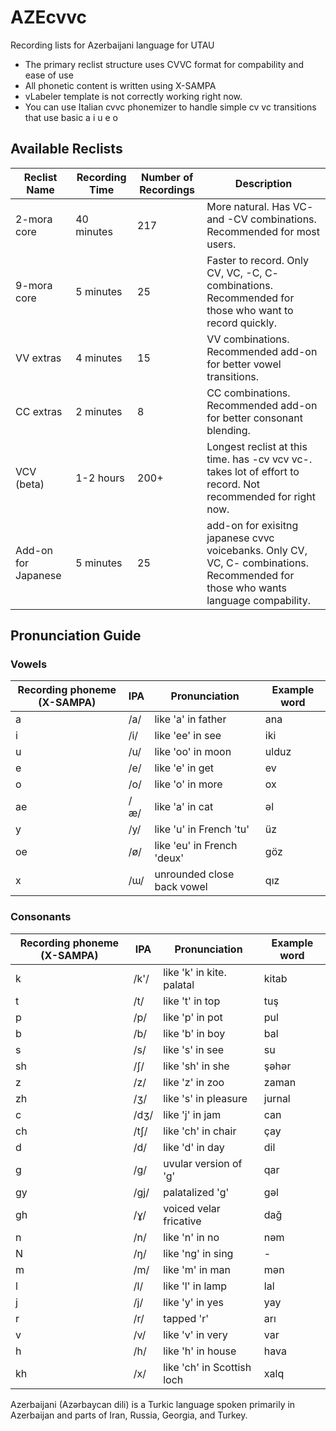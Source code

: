# AZEcvvc
Recording lists for Azerbaijani language for UTAU
- The primary reclist structure uses CVVC format for compability and ease of use
- All phonetic content is written using X-SAMPA
- vLabeler template is not correctly working right now.
- You can use Italian cvvc phonemizer to handle simple cv vc transitions that use basic a i u e o
## Available Reclists

| Reclist Name | Recording Time | Number of Recordings | Description |
|--------------|----------------|----------------------|-------------|
| 2-mora core | 40 minutes | 217 | More natural. Has VC- and -CV combinations. Recommended for most users. |
| 9-mora core | 5 minutes | 25 | Faster to record. Only CV, VC, -C, C- combinations. Recommended for those who want to record quickly. |
| VV extras | 4 minutes | 15 | VV combinations. Recommended add-on for better vowel transitions. |
| CC extras | 2 minutes | 8 | CC combinations. Recommended add-on for better consonant blending. |
| VCV (beta) | 1-2 hours | 200+ | Longest reclist at this time. has -cv vcv vc-. takes lot of effort to record. Not recommended for right now. |
| Add-on for Japanese | 5 minutes | 25 | add-on for exisitng japanese cvvc voicebanks. Only CV, VC, C- combinations. Recommended for those who wants language compability. |

## Pronunciation Guide

### Vowels

| Recording phoneme (X-SAMPA) | IPA | Pronunciation | Example word |
|---------------------------|-----|---------------|--------------|
| a | /a/ | like 'a' in father | ana |
| i | /i/ | like 'ee' in see | iki |
| u | /u/ | like 'oo' in moon | ulduz |
| e | /e/ | like 'e' in get | ev |
| o | /o/ | like 'o' in more | ox |
| ae | /æ/ | like 'a' in cat | əl |
| y | /y/ | like 'u' in French 'tu' | üz |
| oe | /ø/ | like 'eu' in French 'deux' | göz |
| x | /ɯ/ | unrounded close back vowel | qız |

### Consonants

| Recording phoneme (X-SAMPA) | IPA | Pronunciation | Example word |
|---------------------------|-----|---------------|--------------|
| k | /k'/ | like 'k' in kite. palatal| kitab | 
| t | /t/ | like 't' in top | tuş |
| p | /p/ | like 'p' in pot | pul |
| b | /b/ | like 'b' in boy | bal |
| s | /s/ | like 's' in see | su |
| sh | /ʃ/ | like 'sh' in she | şəhər |
| z | /z/ | like 'z' in zoo | zaman |
| zh | /ʒ/ | like 's' in pleasure | jurnal |
| c | /dʒ/ | like 'j' in jam | can |
| ch | /tʃ/ | like 'ch' in chair | çay |
| d | /d/ | like 'd' in day | dil |
| g | /g/ | uvular version of 'g' | qar |
| gy | /ɡj/ | palatalized 'g' | gəl |
| gh | /ɣ/ | voiced velar fricative | dağ |
| n | /n/ | like 'n' in no | nəm |
| N | /ŋ/ | like 'ng' in sing | - |
| m | /m/ | like 'm' in man | mən |
| l | /l/ | like 'l' in lamp | lal |
| j | /j/ | like 'y' in yes | yay |
| r | /r/ | tapped 'r' | arı |
| v | /v/ | like 'v' in very | var |
| h | /h/ | like 'h' in house | hava |
| kh | /x/ | like 'ch' in Scottish loch | xalq |

Azerbaijani (Azərbaycan dili) is a Turkic language spoken primarily in Azerbaijan and parts of Iran, Russia, Georgia, and Turkey.
